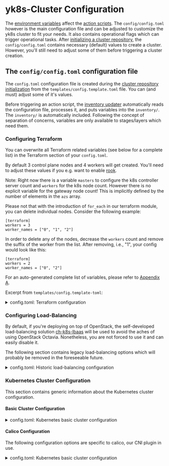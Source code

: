 # yk8s-Cluster Configuration

The [environment variables](./environmental-variables.md) affect the [action scripts](./../operation/actions-references.md). The `config/config.toml` however is the main configuration file and can be adjusted to customize the yk8s cluster to fit your needs. It also contains operational flags which can trigger operational tasks. After [initializing a cluster repository](./initialization.md), the `config/config.toml` contains necessary (default) values to create a cluster. However, you'll still need to adjust some of them before triggering a cluster creation.

## The `config/config.toml` configuration file

The `config.toml` configuration file is created during the [cluster repository initialization](./../usage/initialization.md) from the `templates/config.template.toml` file.
You can (and must) adjust some of it's values.

Before triggering an action script, the [inventory updater](./../operation/actions-references.md#update_inventorypy) automatically reads the configuration file, processes it,
and puts variables into the `inventory/`. The `inventory/` is automatically included. Following the concept of separation of concerns, variables are only
available to stages/layers which need them.

### Configuring Terraform

You can overwrite all Terraform related variables (see below for a complete list) in the Terraform section of your `config.toml`.

By default 3 control plane nodes and 4 workers will get created.
You'll need to adjust these values if you e.g. want to enable [rook](./../managed-services/rook/overview.md).

Note: Right now there is a variable `masters` to configure the k8s controller server count and `workers` for the k8s node count. However there is no explicit variable for the gateway node count! This is implicitly defined by the number of elements in the `azs` array.

Please not that with the introduction of `for_each` in our terraform module, you can delete individual nodes. Consider the following example:

```
[terraform]
workers = 3
worker_names = ["0", "1", "2"]
```

In order to delete any of the nodes, decrease the `workers` count and remove the suffix of the worker from the list. After removing, i.e., "1", your config would look like this:

```
[terraform]
workers = 2
worker_names = ["0", "2"]
```

For an auto-generated complete list of variables,
please refer to [Appendix A](#appendix-a-terraform-docs).

Excerpt from `templates/config.template-toml`:

<details>
<summary>config.toml: Terraform configuration</summary>

```toml
{{#include ../templates/config.template.toml:terraform_config}}
```
</details>

### Configuring Load-Balancing

By default, if you're deploying on top of OpenStack, the self-developed load-balancing solution [ch-k8s-lbaas](./../managed-services/load-balancing/ch-k8s-lbaas.md)
will be used to avoid the aches of using OpenStack Octavia.
Nonetheless, you are not forced to use it and can easily disable it.

The following section contains legacy load-balancing options which will probably be removed in the foreseeable future.

<details>
<summary>config.toml: Historic load-balancing configuration</summary>

```toml
{{#include ../templates/config.template.toml:load-balancing_config}}
```
</details>

### Kubernetes Cluster Configuration

This section contains generic information about the Kubernetes cluster configuration.
#### Basic Cluster Configuration

<details>
<summary>config.toml: Kubernetes basic cluster configuration</summary>

```toml
{{#include ../templates/config.template.toml:kubernetes_basic_cluster_configuration}}
```
</details>

#### Calico Configuration

The following configuration options are specific to calico, our CNI plugin in use.

<details>
<summary>config.toml: Kubernetes basic cluster configuration</summary>

```toml
{{#include ../templates/config.template.toml:calico_configuration}}
```

#### Storage Configuration

<details>
<summary>config.toml: Kubernetes - Basic Storage Configuration</summary>

```toml
{{#include ../templates/config.template.toml:storage_base_configuration}}
```
</details>

<details>
<summary>config.toml: Kubernetes - Static Local Storage Configuration</summary>

```toml
{{#include ../templates/config.template.toml:storage_local_static_configuration}}
```
</details>

<details>
<summary>config.toml: Kubernetes - Dynamic Local Storage Configuration</summary>

```toml
{{#include ../templates/config.template.toml:storage_local_dynamic_configuration}}
```
</details>

#### Monitoring Configuration

<details>
<summary>config.toml: Kubernetes - Monitoring Configuration</summary>

```toml
{{#include ../templates/config.template.toml:kubernetes_monitoring_configuration}}
```
</details>

#### Global Monitoring Configuration

It is possible to connect the monitoring stack of your yk8s-cluster to an external endpoint like e.g.
a monitoring-cluster. The following section can be used to enable and configure that.

> ***Note:*** This requires changes and therefore the (re-)appliance of all layers.

<details>
<summary>config.toml: Kubernetes - Global Monitoring Configuration</summary>

```toml
{{#include ../templates/config.template.toml:kubernetes_global_monitoring_configuration}}
```
</details>

#### Network Configuration

> ***Note:*** To enable the calico network plugin, `kubernetes.network.plugin` needs to be set to `calico`.

<details>
<summary>config.toml: Kubernetes - Network Configuration</summary>

```toml
{{#include ../templates/config.template.toml:kubernetes_network_configuration}}
```
</details>

#### kubelet Configuration

The LCM supports the customization of certain variables of `kubelet` for (meta-)worker nodes.

> ***Note:*** Applying changes requires to enable [disruptive actions](./environmental-variables.md#behavior-altering-variables).

<details>
<summary>config.toml: Kubernetes - kubelet Configuration</summary>

```toml
{{#include ../templates/config.template.toml:kubernetes_kubelet_configuration}}
```
</details>

#### Continuous Join Key Configuration

Currently, this is only needed for yk8s clusters created via the yaook/metal-controller on bare metal.

<details>
<summary>config.toml: Kubernetes - Continuous Join Key Configuration</summary>

```toml
{{#include ../templates/config.template.toml:kubernetes_continuous_join_key_configuration}}
```
</details>

### KSL - Kubernetes Service Layer

#### Rook Configuration

The used rook setup is explained in more detail [here](./../managed-services/rook/overview.md).

> ***Note:*** To enable rook in a cluster on top of OpenStack, you need to set both `k8s-service-layer.rook.nosds` and `k8s-service-layer.rook.osd_volume_size`, as well as enable [`kubernetes.storage.rook_enabled` and either `kubernetes.local_storage.dynamic.enabled` or `kubernetes.local_storage.static.enabled` local storage](#storage-configuration) (or both).

<details>
<summary>config.toml: KSL - Rook Configuration</summary>

```toml
{{#include ../templates/config.template.toml:ksl_rook_configuration}}
```
</details>

#### Prometheus-based Monitoring Configuration

The used prometheus-based monitoring setup will be explained in more detail soon :)

> ***Note:*** To enable prometheus, `k8s-serice-layer.prometheus.install` and `kubernetes.monitoring.enabled` need to be set to `true`.

<details>
<summary>config.toml: KSL - Prometheus Configuration</summary>

```toml
{{#include ../templates/config.template.toml:ksl_prometheus_configuration}}
```
</details>

#### NGINX Ingress Controller Configuration

The used NGINX ingress controller setup will be explained in more detail soon :)

> ***Note:*** To enable an ingress controller, `k8s-service-layer.ingress.enabled` needs to be set to `true`.

<details>
<summary>config.toml: KSL - NGINX Ingress Configuration</summary>

```toml
{{#include ../templates/config.template.toml:ksl_ingress_configuration}}
```
</details>

#### Cert-Manager Configuration

The used Cert-Manager controller setup will be explained in more detail soon :)

> ***Note:*** To enable cert-manager, `k8s-service-layer.cert-manager.enabled` needs to be set to `true`.
<details>
<summary>config.toml: KSL - Cert-Manager Configuration</summary>

```toml
{{#include ../templates/config.template.toml:ksl_cert_manager_configuration}}
```
</details>

#### etcd-backup Configuration

Automated etcd backups can be configured in this section.
When enabled it periodically creates snapshots of etcd database and store it in a object storage using s3.
It uses the helm chart [etcdbackup](https://gitlab.com/yaook/operator/-/tree/devel/yaook/helm_builder/Charts/etcd-backup) present in yaook operator helm chart repository.
The object storage retains data for 30 days then deletes it.

The usage of it is disabled by default but can be enabled (and configured) in the following section.
The s3 config yaml file name **MUST** be set when etcd backups are enabled.
The file should be kept under `config/` dir and should be protected.

> ***Note:*** To enable etcd-backup, `k8s-service-layer.etcd-backup.enabled` needs to be set to `true`.
<details>
<summary>config.toml: KSL - Etcd-backup Configuration</summary>

```toml
{{#include ../templates/config.template.toml:etcd_backup_configuration}}
```
</details>

The following values need to be set:

| Variable         | Description                           |
| :--------------- | :------------------------------------ |
| `access_key`     | `Identifier for your S3 endpoint`     |
| `secret_key`     | `Credential for your S3 endpoint`     |
| `endpoint_url`   | `URL of your S3 endpoint`             |
| `endpoint_cacrt` | `Certificate bundle of the endpoint.` |

<details>
<summary> etcd-backup configuration template</summary>

```yaml
{{#include ../templates/etcd_backup_s3_config.template.yaml}}
```
</details>

<details>
<summary>Generate/Figure out etcd-backup configuration values</summary>

```
# Generate access and secret key on OpenStack
openstack ec2 credentials create

# Get certificate bundle of url
openssl s_client -connect ENDPOINT_URL:PORT -showcerts 2>&1 < /dev/null | sed -n '/-----BEGIN/,/-----END/p'
```
</details>

### Node-Scheduling: Labels and Taints Configuration

More details about the labels and taints configuration can be found [here](./../operation/node-scheduling.md).

<details>
<summary>config.toml: KSL - Node-Scheduling: Labels and Taints Configuration</summary>

```toml
{{#include ../templates/config.template.toml:node_scheduling_configuration}}
```
</details>

### Wireguard Configuration

You **MUST** add yourself to the [wireguard](./../vpn/wireguard.md) peers.

You can do so either in the following section of the config file or
by using and configuring a git submodule.
This submodule would then refer to another repository, holding
the wireguard public keys of everybody that should have access to
the cluster by default. This is the recommended approach for
companies and organizations.

<details>
<summary>config.toml: Wireguard Configuration</summary>

```toml
{{#include ../templates/config.template.toml:wireguard_config}}
```
</details>

### IPsec Configuration

More details about the IPsec setup can be found [here](./../vpn/ipsec.md).

<details>
<summary>config.toml: IPsec Configuration</summary>

```toml
{{#include ../templates/config.template.toml:ipsec_configuration}}
```
</details>

### Passwordstore Configuration

You **MUST** add yourself to the passwordstore users.

You can do so either by adding yourself to
`passwordstore.additional_users` in the config file below or
by using and configuring a git submodule.
This submodule would then refer to another repository, holding
the GPG IDs of everybody that should have access to the cluster
by default. This is the recommended approach for companies and
organizations.

<details>
<summary>config.toml: Passwordstore Configuration</summary>

```toml
{{#include ../templates/config.template.toml:passwordstore_configuration}}
```
</details>

### Cloud&Heat: ch-role-users Configuration

This section refers to the configuration of the `ch-role-users` git submodule which is an
internally used repository of Cloud&Heat. The usage of it is disabled by default but can be
enabled (and configured) in the following section or via an [environment variable](./../usage/environmental-variables.md#ssh-configuration).

<details>
<summary>config.toml: ch-role-users Configuration</summary>

```toml
{{#include ../templates/config.template.toml:ch-role-users_configuration}}
```
</details>

### Testing

#### Testing Nodes

The following configuration section can be used to ensure that smoke tests and checks are executed
from different nodes. This is disabled by default as it requires some prethinking.

<details>
<summary>config.toml: Testing Nodes Configuration</summary>

```toml
{{#include ../templates/config.template.toml:testing_test_nodes_configuration}}
```
</details>

## Custom Configuration

Since yaook/k8s allows to [execute custom playbook(s)](./../design/abstraction-layers.md#customization),
the following section allows you to specify your own custom variables to be used in these.

<details>
<summary>config.toml: Custom Configuration</summary>

```toml
{{#include ../templates/config.template.toml:custom_configuration}}
```
</details>

## Miscellaneous Configuration

This section contains various configuration options for special use cases.
You won't need to enable and adjust any of these under normal circumstances.

<details>
<summary>Miscellaneous configuration</summary>

```toml
{{#include ../templates/config.template.toml:miscellaneous_configuration}}
```
</details>

## Ansible Configuration

The Ansible configuration file can be found in the `ansible/` directory.
It is used across all stages and layers.

<details>
<summary>Default Ansible configuration</summary>

```ini
{{#include ../templates/ansible.cfg}}
```
</details>

---

## Appendix A: terraform-docs

The following section has been generated by [`terraform-docs`](https://github.com/terraform-docs/terraform-docs)
via:

```
terraform-docs markdown table terraform
```

and should be kept up to date on a regular base.

### Requirements

| Name | Version |
|------|---------|
| <a name="requirement_terraform"></a> [terraform](#requirement\_terraform) | >= 0.14 |

### Providers

| Name | Version |
|------|---------|
| <a name="provider_local"></a> [local](#provider\_local) | 2.2.3 |
| <a name="provider_openstack"></a> [openstack](#provider\_openstack) | 1.48.0 |
| <a name="provider_template"></a> [template](#provider\_template) | 2.2.0 |

### Modules

No modules.

### Resources

| Name | Type |
|------|------|
| [local_file.final_group_all](https://registry.terraform.io/providers/hashicorp/local/latest/docs/resources/file) | resource |
| [local_file.final_networking](https://registry.terraform.io/providers/hashicorp/local/latest/docs/resources/file) | resource |
| [local_file.inventory_stage2](https://registry.terraform.io/providers/hashicorp/local/latest/docs/resources/file) | resource |
| [local_file.inventory_stage3](https://registry.terraform.io/providers/hashicorp/local/latest/docs/resources/file) | resource |
| [local_file.trampoline_gateways](https://registry.terraform.io/providers/hashicorp/local/latest/docs/resources/file) | resource |
| [openstack_blockstorage_volume_v2.gateway-volume](https://registry.terraform.io/providers/terraform-provider-openstack/openstack/latest/docs/resources/blockstorage_volume_v2) | resource |
| [openstack_blockstorage_volume_v2.master-volume](https://registry.terraform.io/providers/terraform-provider-openstack/openstack/latest/docs/resources/blockstorage_volume_v2) | resource |
| [openstack_blockstorage_volume_v2.worker-volume](https://registry.terraform.io/providers/terraform-provider-openstack/openstack/latest/docs/resources/blockstorage_volume_v2) | resource |
| [openstack_compute_floatingip_associate_v2.gateway](https://registry.terraform.io/providers/terraform-provider-openstack/openstack/latest/docs/resources/compute_floatingip_associate_v2) | resource |
| [openstack_compute_instance_v2.gateway](https://registry.terraform.io/providers/terraform-provider-openstack/openstack/latest/docs/resources/compute_instance_v2) | resource |
| [openstack_compute_instance_v2.master](https://registry.terraform.io/providers/terraform-provider-openstack/openstack/latest/docs/resources/compute_instance_v2) | resource |
| [openstack_compute_instance_v2.worker](https://registry.terraform.io/providers/terraform-provider-openstack/openstack/latest/docs/resources/compute_instance_v2) | resource |
| [openstack_compute_servergroup_v2.server_group](https://registry.terraform.io/providers/terraform-provider-openstack/openstack/latest/docs/resources/compute_servergroup_v2) | resource |
| [openstack_networking_floatingip_v2.gateway](https://registry.terraform.io/providers/terraform-provider-openstack/openstack/latest/docs/resources/networking_floatingip_v2) | resource |
| [openstack_networking_floatingip_v2.gw_vip_fip](https://registry.terraform.io/providers/terraform-provider-openstack/openstack/latest/docs/resources/networking_floatingip_v2) | resource |
| [openstack_networking_network_v2.cluster_network](https://registry.terraform.io/providers/terraform-provider-openstack/openstack/latest/docs/resources/networking_network_v2) | resource |
| [openstack_networking_port_v2.gateway](https://registry.terraform.io/providers/terraform-provider-openstack/openstack/latest/docs/resources/networking_port_v2) | resource |
| [openstack_networking_port_v2.gw_vip_port](https://registry.terraform.io/providers/terraform-provider-openstack/openstack/latest/docs/resources/networking_port_v2) | resource |
| [openstack_networking_port_v2.master](https://registry.terraform.io/providers/terraform-provider-openstack/openstack/latest/docs/resources/networking_port_v2) | resource |
| [openstack_networking_port_v2.worker](https://registry.terraform.io/providers/terraform-provider-openstack/openstack/latest/docs/resources/networking_port_v2) | resource |
| [openstack_networking_router_interface_v2.cluster_router_iface](https://registry.terraform.io/providers/terraform-provider-openstack/openstack/latest/docs/resources/networking_router_interface_v2) | resource |
| [openstack_networking_router_interface_v2.cluster_router_iface_v6](https://registry.terraform.io/providers/terraform-provider-openstack/openstack/latest/docs/resources/networking_router_interface_v2) | resource |
| [openstack_networking_router_v2.cluster_router](https://registry.terraform.io/providers/terraform-provider-openstack/openstack/latest/docs/resources/networking_router_v2) | resource |
| [openstack_networking_subnet_v2.cluster_subnet](https://registry.terraform.io/providers/terraform-provider-openstack/openstack/latest/docs/resources/networking_subnet_v2) | resource |
| [openstack_networking_subnet_v2.cluster_v6_subnet](https://registry.terraform.io/providers/terraform-provider-openstack/openstack/latest/docs/resources/networking_subnet_v2) | resource |
| [openstack_objectstorage_container_v1.thanos_data](https://registry.terraform.io/providers/terraform-provider-openstack/openstack/latest/docs/resources/objectstorage_container_v1) | resource |
| [openstack_compute_flavor_v2.gateway](https://registry.terraform.io/providers/terraform-provider-openstack/openstack/latest/docs/data-sources/compute_flavor_v2) | data source |
| [openstack_compute_flavor_v2.master](https://registry.terraform.io/providers/terraform-provider-openstack/openstack/latest/docs/data-sources/compute_flavor_v2) | data source |
| [openstack_compute_flavor_v2.worker](https://registry.terraform.io/providers/terraform-provider-openstack/openstack/latest/docs/data-sources/compute_flavor_v2) | data source |
| [openstack_images_image_v2.gateway](https://registry.terraform.io/providers/terraform-provider-openstack/openstack/latest/docs/data-sources/images_image_v2) | data source |
| [openstack_images_image_v2.master](https://registry.terraform.io/providers/terraform-provider-openstack/openstack/latest/docs/data-sources/images_image_v2) | data source |
| [openstack_images_image_v2.worker](https://registry.terraform.io/providers/terraform-provider-openstack/openstack/latest/docs/data-sources/images_image_v2) | data source |
| [openstack_networking_network_v2.public_network](https://registry.terraform.io/providers/terraform-provider-openstack/openstack/latest/docs/data-sources/networking_network_v2) | data source |
| [template_file.trampoline_gateways](https://registry.terraform.io/providers/hashicorp/template/latest/docs/data-sources/file) | data source |

### Inputs

| Name | Description | Type | Default | Required |
|------|-------------|------|---------|:--------:|
| <a name="input_azs"></a> [azs](#input\_azs) | If 'enable\_az\_management=true' defines which availability zones of your cloud to use to distribute the spawned server for better HA. Additionally the count of the array will define how many gateway server will be spawned. The naming of the elements doesn't matter if 'enable\_az\_management=false'. It is also used for unique naming of gateways. | `list(string)` | <pre>[<br>  "AZ1",<br>  "AZ2",<br>  "AZ3"<br>]</pre> | no |
| <a name="input_cluster_name"></a> [cluster\_name](#input\_cluster\_name) | n/a | `string` | `"managed-k8s"` | no |
| <a name="input_create_root_disk_on_volume"></a> [create\_root\_disk\_on\_volume](#input\_create\_root\_disk\_on\_volume) | n/a | `bool` | `false` | no |
| <a name="input_default_master_flavor"></a> [default\_master\_flavor](#input\_default\_master\_flavor) | n/a | `string` | `"M"` | no |
| <a name="input_default_master_image_name"></a> [default\_master\_image\_name](#input\_default\_master\_image\_name) | n/a | `string` | `"Ubuntu 20.04 LTS x64"` | no |
| <a name="input_default_master_root_disk_size"></a> [default\_master\_root\_disk\_size](#input\_default\_master\_root\_disk\_size) | If 'create\_root\_disk\_on\_volume=true', the master flavor does not specify a disk size and no specific value has been given, the root disk volume will have this size. | `number` | `50` | no |
| <a name="input_default_worker_flavor"></a> [default\_worker\_flavor](#input\_default\_worker\_flavor) | n/a | `string` | `"M"` | no |
| <a name="input_default_worker_image_name"></a> [default\_worker\_image\_name](#input\_default\_worker\_image\_name) | n/a | `string` | `"Ubuntu 20.04 LTS x64"` | no |
| <a name="input_default_worker_root_disk_size"></a> [default\_worker\_root\_disk\_size](#input\_default\_worker\_root\_disk\_size) | If 'create\_root\_disk\_on\_volume=true', the worker flavor does not specify a disk size and no specific value has been given, the root disk volume will have this size. | `number` | `50` | no |
| <a name="input_dualstack_support"></a> [dualstack\_support](#input\_dualstack\_support) | If set to true, dualstack support related resources will be (re-)created | `bool` | n/a | yes |
| <a name="input_enable_az_management"></a> [enable\_az\_management](#input\_enable\_az\_management) | If set to false, the availability zone of instances will not be managed. This is useful in CI environments if the Cloud Is Full. | `bool` | `true` | no |
| <a name="input_gateway_flavor"></a> [gateway\_flavor](#input\_gateway\_flavor) | n/a | `string` | `"XS"` | no |
| <a name="input_gateway_image_name"></a> [gateway\_image\_name](#input\_gateway\_image\_name) | n/a | `string` | `"Debian 11 (bullseye)"` | no |
| <a name="input_gateway_root_disk_volume_size"></a> [gateway\_root\_disk\_volume\_size](#input\_gateway\_root\_disk\_volume\_size) | If 'create\_root\_disk\_on\_volume=true' and the gateway flavor does not specify a disk size, the root disk volume will have this size. | `number` | `10` | no |
| <a name="input_gateway_root_disk_volume_type"></a> [gateway\_root\_disk\_volume\_type](#input\_gateway\_root\_disk\_volume\_type) | If 'create\_root\_disk\_on\_volume=true', set the volume type of the root disk volume for Gateways. Can't be configured separately for each instance | `string` | `""` | no |
| <a name="input_haproxy_ports"></a> [haproxy\_ports](#input\_haproxy\_ports) | n/a | `list(number)` | <pre>[<br>  30000,<br>  30060<br>]</pre> | no |
| <a name="input_keypair"></a> [keypair](#input\_keypair) | n/a | `string` | n/a | yes |
| <a name="input_master_azs"></a> [master\_azs](#input\_master\_azs) | n/a | `list(string)` | `[]` | no |
| <a name="input_master_flavors"></a> [master\_flavors](#input\_master\_flavors) | n/a | `list(string)` | `[]` | no |
| <a name="input_master_images"></a> [master\_images](#input\_master\_images) | n/a | `list(string)` | `[]` | no |
| <a name="input_master_names"></a> [master\_names](#input\_master\_names) | It can be used to uniquely identify masters | `list(string)` | `[]` | no |
| <a name="input_master_root_disk_sizes"></a> [master\_root\_disk\_sizes](#input\_master\_root\_disk\_sizes) | If 'create\_root\_disk\_on\_volume=true' and the master flavor does not specify a disk size, the root disk volume of this particular instance will have this size. | `list(number)` | `[]` | no |
| <a name="input_master_root_disk_volume_types"></a> [master\_root\_disk\_volume\_types](#input\_master\_root\_disk\_volume\_types) | If 'create\_root\_disk\_on\_volume=true', volume type for root disk of this particular control plane node. If 'root\_disk\_volume\_type' is left empty, default volume type of your IaaS environment is used. | `list(string)` | `[]` | no |
| <a name="input_masters"></a> [masters](#input\_masters) | n/a | `number` | `3` | no |
| <a name="input_monitoring_manage_thanos_bucket"></a> [monitoring\_manage\_thanos\_bucket](#input\_monitoring\_manage\_thanos\_bucket) | Create an object storage container for thanos. | `bool` | `false` | no |
| <a name="input_network_mtu"></a> [network\_mtu](#input\_network\_mtu) | MTU for the network used for the cluster. | `number` | `1450` | no |
| <a name="input_public_network"></a> [public\_network](#input\_public\_network) | n/a | `string` | `"shared-public-IPv4"` | no |
| <a name="input_root_disk_volume_type"></a> [root\_disk\_volume\_type](#input\_root\_disk\_volume\_type) | If 'create\_root\_disk\_on\_volume=true', the volume type to be used as default for all instances. If left empty, default of IaaS environment is used. | `string` | `""` | no |
| <a name="input_ssh_cidrs"></a> [ssh\_cidrs](#input\_ssh\_cidrs) | n/a | `list(string)` | <pre>[<br>  "0.0.0.0/0"<br>]</pre> | no |
| <a name="input_subnet_cidr"></a> [subnet\_cidr](#input\_subnet\_cidr) | n/a | `string` | `"172.30.154.0/24"` | no |
| <a name="input_subnet_v6_cidr"></a> [subnet\_v6\_cidr](#input\_subnet\_v6\_cidr) | n/a | `string` | `"fd00::/120"` | no |
| <a name="input_thanos_delete_container"></a> [thanos\_delete\_container](#input\_thanos\_delete\_container) | n/a | `bool` | `false` | no |
| <a name="input_timeout_time"></a> [timeout\_time](#input\_timeout\_time) | n/a | `string` | `"30m"` | no |
| <a name="input_worker_anti_affinity_group_name"></a> [worker\_anti\_affinity\_group\_name](#input\_worker\_anti\_affinity\_group\_name) | n/a | `string` | `"cah-anti-affinity"` | no |
| <a name="input_worker_azs"></a> [worker\_azs](#input\_worker\_azs) | n/a | `list(string)` | `[]` | no |
| <a name="input_worker_flavors"></a> [worker\_flavors](#input\_worker\_flavors) | n/a | `list(string)` | `[]` | no |
| <a name="input_worker_images"></a> [worker\_images](#input\_worker\_images) | n/a | `list(string)` | `[]` | no |
| <a name="input_worker_join_anti_affinity_group"></a> [worker\_join\_anti\_affinity\_group](#input\_worker\_join\_anti\_affinity\_group) | n/a | `list(bool)` | `[]` | no |
| <a name="input_worker_names"></a> [worker\_names](#input\_worker\_names) | It can be used to uniquely identify workers | `list(string)` | `[]` | no |
| <a name="input_worker_root_disk_sizes"></a> [worker\_root\_disk\_sizes](#input\_worker\_root\_disk\_sizes) | If 'create\_root\_disk\_on\_volume=true', volume type for root disk of this particular worker node. If 'root\_disk\_volume\_type' is left empty, default volume type of your IaaS environment is used. | `list(number)` | `[]` | no |
| <a name="input_worker_root_disk_volume_types"></a> [worker\_root\_disk\_volume\_types](#input\_worker\_root\_disk\_volume\_types) | If 'create\_root\_disk\_on\_volume=true', volume types of easdasd TODO | `list(string)` | `[]` | no |
| <a name="input_workers"></a> [workers](#input\_workers) | n/a | `number` | `4` | no |
